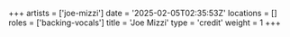 +++
artists = ['joe-mizzi']
date = '2025-02-05T02:35:53Z'
locations = []
roles = ['backing-vocals']
title = 'Joe Mizzi'
type = 'credit'
weight = 1
+++
